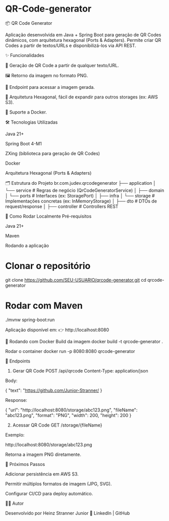 # QR-Code-generator


📦 QR Code Generator

Aplicação desenvolvida em Java + Spring Boot para geração de QR Codes dinâmicos, com arquitetura hexagonal (Ports & Adapters).
Permite criar QR Codes a partir de textos/URLs e disponibilizá-los via API REST.

✨ Funcionalidades

📌 Geração de QR Code a partir de qualquer texto/URL.

🖼️ Retorno da imagem no formato PNG.

🔗 Endpoint para acessar a imagem gerada.

🧩 Arquitetura Hexagonal, fácil de expandir para outros storages (ex: AWS S3).

🐳 Suporte a Docker.

🛠️ Tecnologias Utilizadas

Java 21+

Spring Boot 4-M1

ZXing (biblioteca para geração de QR Codes)

Docker

Arquitetura Hexagonal (Ports & Adapters)

🗂️ Estrutura do Projeto
br.com.judev.qrcodegenerator
 ├── application
 │    └── service         # Regras de negócio (QrCodeGeneratorService)
 │
 ├── domain
 │    └── ports           # Interfaces (ex: StoragePort)
 │
 ├── infra
 │    └── storage         # Implementações concretas (ex: InMemoryStorage)
 │
 ├── dto                  # DTOs de request/response
 │
 ├── controller                  # Controllers REST

🚀 Como Rodar Localmente
Pré-requisitos

Java 21+

Maven

Rodando a aplicação
# Clonar o repositório
git clone https://github.com/SEU-USUARIO/qrcode-generator.git
cd qrcode-generator

# Rodar com Maven
./mvnw spring-boot:run


Aplicação disponível em:
👉 http://localhost:8080

🐳 Rodando com Docker
Build da imagem
docker build -t qrcode-generator .

Rodar o container
docker run -p 8080:8080 qrcode-generator

📡 Endpoints
1. Gerar QR Code
POST /api/qrcode
Content-Type: application/json


Body:

{
  "text": "https://github.com/Junior-Stranner/
}


Response:

{
  "url": "http://localhost:8080/storage/abc123.png",
  "fileName": "abc123.png",
  "format": "PNG",
  "width": 200,
  "height": 200
}

2. Acessar QR Code
GET /storage/{fileName}


Exemplo:

http://localhost:8080/storage/abc123.png


Retorna a imagem PNG diretamente.

🔮 Próximos Passos

 Adicionar persistência em AWS S3.

 Permitir múltiplos formatos de imagem (JPG, SVG).

 Configurar CI/CD para deploy automático.

👨‍💻 Autor

Desenvolvido por Heinz Stranner Junior
🔗 LinkedIn
 | GitHub


 
